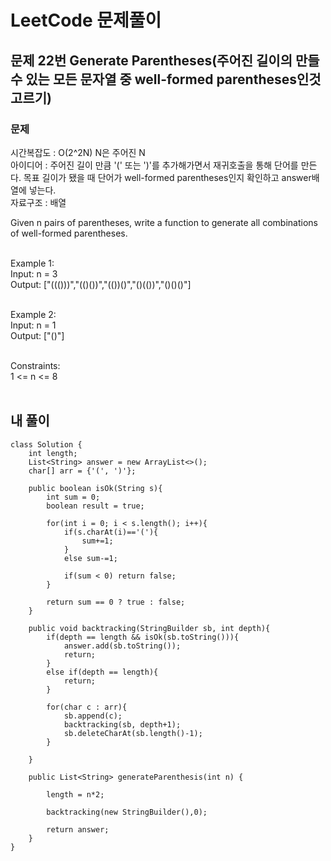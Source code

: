 # LeetCode 문제풀이

## 문제 22번 Generate Parentheses(주어진 길이의 만들 수 있는 모든 문자열 중 well-formed parentheses인것 고르기)

### 문제<br>
시간복잡도 : O(2^2N) N은 주어진 N<br>
아이디어 : 주어진 길이 만큼 '(' 또는 ')'를 추가해가면서 재귀호출을 통해 단어를 만든다. 목표 길이가 됐을 때 단어가 well-formed parentheses인지 확인하고 answer배열에 넣는다.<br>
자료구조 : 배열<br>

Given n pairs of parentheses, write a function to generate all combinations of well-formed parentheses.<br><br> 

Example 1:<br>
Input: n = 3<br>
Output: ["((()))","(()())","(())()","()(())","()()()"]<br><br>

Example 2:<br>
Input: n = 1<br>
Output: ["()"]<br><br> 

Constraints:<br>
1 <= n <= 8<br><br>

## 내 풀이
```
class Solution {
    int length;
    List<String> answer = new ArrayList<>();
    char[] arr = {'(', ')'};

    public boolean isOk(String s){
        int sum = 0;
        boolean result = true;

        for(int i = 0; i < s.length(); i++){
            if(s.charAt(i)=='('){
                sum+=1;
            }
            else sum-=1;

            if(sum < 0) return false;
        }

        return sum == 0 ? true : false;
    }

    public void backtracking(StringBuilder sb, int depth){
        if(depth == length && isOk(sb.toString())){
            answer.add(sb.toString());
            return;
        }
        else if(depth == length){
            return;
        }

        for(char c : arr){
            sb.append(c);
            backtracking(sb, depth+1);
            sb.deleteCharAt(sb.length()-1);
        }

    }

    public List<String> generateParenthesis(int n) {
        
        length = n*2;
        
        backtracking(new StringBuilder(),0);
        
        return answer;        
    }
}
```